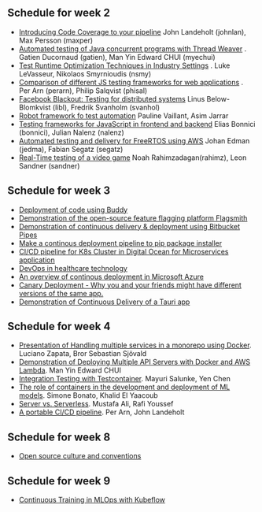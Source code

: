 ## Schedule for week 2

- [Introducing Code Coverage to your pipeline](https://github.com/KTH/devops-course/tree/2022/contributions/presentation/week2-testing-and-CI/maxper-johnlan) John Landeholt (johnlan), Max Persson (maxper)
- [Automated testing of Java concurrent programs with Thread Weaver](https://github.com/KTH/devops-course/tree/2022/contributions/presentation/week2-testing-and-CI/gatien-myechui) . Gatien Ducornaud (gatien), Man Yin Edward CHUI (myechui)
- [Test Runtime Optimization Techniques in Industry Settings](https://github.com/KTH/devops-course/tree/2022/contributions/presentation/week2-testing-and-CI/nsmy-lukel) . Luke LeVasseur, Nikolaos Smyrnioudis (nsmy)
- [Comparison of different JS testing frameworks for web applications](https://github.com/KTH/devops-course/tree/2022/contributions/presentation/week2-testing-and-CI/perarn-phisal) . Per Arn (perarn), Philip Salqvist (phisal)
- [Facebook Blackout: Testing for distributed systems](https://github.com/KTH/devops-course/tree/2022/contributions/presentation/week2-testing-and-CI/svanhol-libl) Linus Below-Blomkvist (libl), Fredrik Svanholm (svanhol)
- [Robot framework fo test automation]() Pauline Vaillant, Asim Jarrar
- [Testing frameworks for JavaScript in frontend and backend](https://github.com/KTH/devops-course/tree/2022/contributions/demo/week2-testing-and-CI/bonnici-nalenz) Elias Bonnici (bonnici), Julian Nalenz (nalenz)
- [Automated testing and delivery for FreeRTOS using AWS](https://github.com/KTH/devops-course/tree/2022/contributions/demo/week2-testing-and-CI/jedma-segatz) Johan Edman (jedma), Fabian Segatz (segatz)
- [Real-Time testing of a video game](https://github.com/KTH/devops-course/tree/2022/contributions/demo/week2-testing-and-CI/rahimz-sandner)  Noah Rahimzadagan(rahimz), Leon Sandner (sandner)

## Schedule for week 3

* [Deployment of code using Buddy](https://github.com/KTH/devops-course/tree/2022/contributions/presentation/week3-CD-and-feature-flag/lhagm-shotaro)
* [Demonstration of the open-source feature flagging platform Flagsmith](https://github.com/KTH/devops-course/tree/2022/contributions/demo/week3-CD-and-feature-flag/benron-porion)
* [Demonstration of continuous delivery & deployment using Bitbucket Pipes](https://github.com/KTH/devops-course/tree/2022/contributions/demo/week3-CD-and-feature-flag/abyel-auhr)
* [Make a continous deployment pipeline to pip package installer](https://github.com/KTH/devops-course/tree/2022/contributions/demo/week3-CD-and-feature-flag/pdchao-docl)
* [CI/CD pipeline for K8s Cluster in Digital Ocean for Microservices application](https://github.com/KTH/devops-course/pull/1642)
* [DevOps in healthcare technology](https://github.com/KTH/devops-course/tree/2022/contributions/presentation/week3-CD-and-feature-flag/leren-sanherib)
* [An overview of continous deployment in Microsoft Azure](https://github.com/KTH/devops-course/tree/2022/contributions/presentation/week3-CD-and-feature-flag/rahimz-sandner)
* [Canary Deployment - Why you and your friends might have different versions of the same app.](https://github.com/KTH/devops-course/tree/2022/contributions/presentation/week3-CD-and-feature-flag/tobiasgg-ssoderbe)
* [Demonstration of Continuous Delivery of a Tauri app](https://github.com/KTH/devops-course/tree/2022/contributions/demo/week3-CD-and-feature-flag/corgui)

## Schedule for week 4

* [Presentation of Handling multiple services in a monorepo using Docker](https://github.com/KTH/devops-course/pull/1677). Luciano Zapata, Bror Sebastian Sjövald
* [Demonstration of Deploying Multiple API Servers with Docker and AWS Lambda](https://github.com/KTH/devops-course/pull/1698). Man Yin Edward CHUI
* [Integration Testing with Testcontainer](https://github.com/KTH/devops-course/pull/1736). Mayuri Salunke,  Yen Chen
* [The role of containers in the development and deployment of ML models](https://github.com/KTH/devops-course/pull/1733). Simone Bonato, Khalid El Yaacoub
* [Server vs. Serverless](https://github.com/KTH/devops-course/pull/1743). Mustafa Ali, Rafi Youssef 
* [A portable CI/CD pipeline](). Per Arn, John Landeholt

## Schedule for week 8

* [Open source culture and conventions](https://github.com/KTH/devops-course/pull/1680)

## Schedule for week 9
* [Continuous Training in MLOps with Kubeflow](https://github.com/KTH/devops-course/pull/1670)
